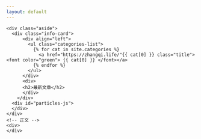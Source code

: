 ```yaml
---
layout: default
---
```



<body>
  <div class="index-wrapper">

    <div class="aside">
      <div class="info-card">
          <div align="left">
            <ul class="categories-list">
              {% for cat in site.categories %}
                <a href="https://zhangqi.life/"{{ cat[0] }} class="title"><font color="green"> {{ cat[0] }} </font></a>
              {% endfor %}
            </ul>
          </div>
          <div>
          <h2>最新文章</h2>
          </div>
        </div>
      <div id="particles-js">
      </div>
    </div>
    <!-- 正文 -->
    <div>
    </div>
  </div>
</body>
